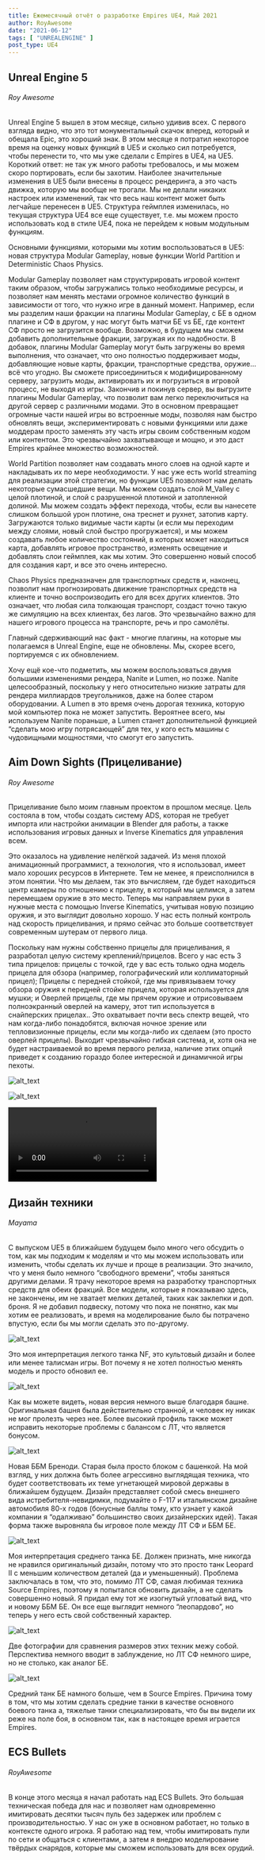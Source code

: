 ```yaml
---
title: Ежемесячный отчёт о разработке Empires UE4, Май 2021
author: RoyAwesome
date: "2021-06-12"
tags: [ "UNREALENGINE" ]
post_type: UE4
---
```


## Unreal Engine 5

###### Roy Awesome

Unreal Engine 5 вышел в этом месяце, сильно удивив всех.  С первого взгляда видно, что это тот монументальный скачок вперед, который и обещала Epic, это хороший знак.  В этом месяце я потратил некоторое время на оценку новых функций в UE5 и сколько сил потребуется, чтобы перенести то, что мы уже сделали с Empires в UE4, на UE5.  Короткий ответ: не так уж много работы требовалось, и мы можем скоро портировать, если бы захотим.  Наиболее значительные изменения в UE5 были внесены в процесс рендеринга, а это часть движка, которую мы вообще не трогали.  Мы не делали никаких настроек или изменений, так что весь наш контент может быть легчайше перенесен в UE5.  Структура геймплея изменилась, но текущая структура UE4 все еще существует, т.е. мы можем просто использовать код в стиле UE4, пока не перейдем к новым модульным функциям.  

Основными функциями, которыми мы хотим воспользоваться в UE5: новая структура Modular Gameplay, новые функции World Partition и Deterministic Chaos Physics.

Modular Gameplay позволяет нам структурировать игровой контент таким образом, чтобы загружались только необходимые ресурсы, и позволяет нам менять местами огромное количество функций в зависимости от того, что нужно игре в данный момент.  Например, если мы разделим наши фракции на плагины Modular Gameplay, с БЕ в одном плагине и СФ в другом, у нас могут быть матчи БЕ vs БЕ, где контент СФ просто не загрузится вообще.  Возможно, в будущем мы сможем добавить дополнительные фракции, загружая их по надобности.  В добавок, плагины  Modular Gameplay могут быть загружены во время выполнения, что означает, что оно полностью поддерживает моды, добавляющие новые карты, фракции, транспортные средства, оружие… всё что угодно.  Вы сможете присоединиться к модифицированному серверу, загрузить моды, активировать их и погрузиться в игровой процесс, не выходя из игры.  Закончив и покинув сервер, вы выгрузите плагины Modular Gameplay, что позволит вам легко переключиться на другой сервер с различными модами.  Это в основном превращает огромные части нашей игры во встроенные моды, позволяя нам быстро обновлять вещи, экспериментировать с новыми функциями или даже моддерам просто заменять эту часть игры своим собственным кодом или контентом.  Это чрезвычайно захватывающе и мощно, и это даст Empires крайнее множество возможностей.

World Partition позволяет нам создавать много слоев на одной карте и накладывать их по мере необходимости.  У нас уже есть world streaming для реализации этой стратегии, но функции UE5 позволяют нам делать некоторые сумасшедшие вещи.  Мы можем создать слой M_Valley с целой плотиной, и слой с разрушенной плотиной и затопленной долиной.  Мы можем создать эффект перехода, чтобы, если вы нанесете слишком большой урон плотине, она треснет и рухнет, затопив карту.  Загружаются только видимые части карты (и если мы переходим между слоями, новый слой быстро прогружается), и мы можем создавать любое количество состояний, в которых может находиться карта, добавлять игровое пространство, изменять освещение и добавлять слои геймплея, как мы хотим.  Это совершенно новый способ для создания карт, и все это очень интересно.

Chaos Physics предназначен для транспортных средств и, наконец, позволит нам прогнозировать движение транспортных средств на клиенте и точно воспроизводить его для всех других клиентов. Это означает, что любая сила толкающая транспорт, создаст точно такую же симуляцию на всех клиентах, без лагов. Это чрезвычайно важно для нашего игрового процесса на транспорте, речь и про самолёты.  

Главный сдерживающий нас факт - многие плагины, на которые мы полагаемся в Unreal Engine, еще не обновлены.   Мы, скорее всего, портируемся с их обновлением.  

Хочу ещё кое-что подметить, мы можем воспользоваться двумя большими изменениями рендера, Nanite и Lumen, но позже.  Nanite целесообразный, поскольку у него относительно низкие затраты для рендера миллиардов треугольников, даже на более старом оборудовании. А Lumen в это время очень дорогая техника, которую мой компьютер пока не может запустить.  Вероятнее всего, мы используем Nanite пораньше, а Lumen станет дополнительной функцией “сделать мою игру потрясающей” для тех, у кого есть машины с чудовищными мощностями, что смогут его запустить.  


## Aim Down Sights (Прицеливание)

###### Roy Awesome

Прицеливание было моим главным проектом в прошлом месяце.  Цель состояла в том, чтобы создать систему ADS, которая не требует импорта или настройки анимации в Blender для работы, а также использования игровых данных и Inverse Kinematics для управления всем.

Это оказалось на удивление нелёгкой задачей.  Из меня плохой анимационный программист, а технология, что я использовал, имеет мало хороших ресурсов в Интернете.  Тем не менее, я преисполнился в этом понятии.  Что мы делаем, так это вычисляем, где будет находиться центр камеры по отношению к прицелу, в который мы целимся, а затем перемещаем оружие в это место.  Теперь мы направляем руки в нужные места с помощью Inverse Kinematics, учитывая новую позицию оружия, и это выглядит довольно хорошо.  У нас есть полный контроль над скорость прицеливания, и прямо сейчас это больше соответствует современным шутерам от первого лица.  

Поскольку нам нужны собственно прицелы для прицеливания, я разработал целую систему креплений/прицелов.  Всего у нас есть 3 типа прицелов: прицелы с точкой, где у вас есть только одна модель прицела для обзора (например, голографический или коллиматорный прицел); Прицелы с передней стойкой, где мы привязываем точку обзора оружия к передней стойке прицела, которая используется для мушки; и Оверлей прицелы, где мы прячем оружие и отрисовываем полноэкранный оверлей на камеру, этот тип используется в снайперских прицелах..  Это охватывает почти весь спектр вещей, что нам когда-либо понадобятся, включая ночное зрение или тепловизионные прицелы, если мы когда-либо их сделаем (это просто оверлей прицелы).  Выходит чрезвычайно гибкая система, и, хотя она не будет настраиваемой во время первого релиза, наличие этих опций приведет к созданию гораздо более интересной и динамичной игры пехоты.  

![alt_text](images/image3.png "image_tooltip")


![alt_text](images/image2.png "image_tooltip")

 <video controls>
  <source src="https://cdn.discordapp.com/attachments/698655659193008208/847371277936099388/2021-05-27_00-10-19.mp4" type="video/mp4">
  Your browser does not support the video tag.
</video> 


## Дизайн техники

###### Mayama

С выпуском UE5 в ближайшем будущем было много чего обсудить о том, как мы подходим к моделям и что мы можем использовать или изменить, чтобы сделать их лучше и проще в реализации. Это значило, что у меня было немного “свободного времени”, чтобы заняться другими делами. Я трачу некоторое время на разработку транспортных средств для обеих фракций. Все модели, которые я показываю здесь, не закончены, им не хватает мелких деталей, таких как заклепки и доп. броня. Я не добавил подвеску, потому что пока не понятно, как мы хотим ее реализовать, и время на моделирование было бы потрачено впустую, если бы мы могли сделать это по-другому.

![alt_text](images/image5.png "image_tooltip")


Это моя интерпретация легкого танка NF, это культовый дизайн и более или менее талисман игры. Вот почему я не хотел полностью менять модель и просто обновил ее.


![alt_text](images/image6.png "image_tooltip")

Как вы можете видеть, новая версия немного выше благодаря башне. Оригинальная башня была действительно странной, и человек ну никак не мог пролезть через нее. Более высокий профиль также может исправить некоторые проблемы с балансом с ЛТ, что является бонусом.

![alt_text](images/image4.png "image_tooltip")

Новая ББМ Бреноди. Старая была просто блоком с башенкой. На мой взгляд, у них должна быть более агрессивно выглядящая техника, что будет соответствовать их теме угнетающей мировой державы в ближайшем будущем. Дизайн представляет собой смесь внешнего вида истребителя-невидимки, подумайте о F-117 и итальянском дизайне автомобиля 80-х годов (бонусные баллы тому, кто узнает у какой компании я “одалживаю” большинство своих дизайнерских идей). Такая форма также выровняла бы игровое поле между ЛТ СФ и ББМ БЕ.

![alt_text](images/image7.png "image_tooltip")

Моя интерпретация среднего танка БЕ. Должен признать, мне никогда не нравился оригинальный дизайн, потому что это просто танк Leopard II с меньшим количеством деталей (да и уменьшенный). Проблема заключалась в том, что это, помимо ЛТ СФ, самая любимая техника Source Empires, поэтому я попытался обновить дизайн, а не сделать совершенно новый. Я придал ему тот же изогнутый угловатый вид, что и новому ББМ БЕ. Он все еще выглядит немного “леопардово”, но теперь у него есть свой собственный характер.

![alt_text](images/image1.png "image_tooltip")

Две фотографии для сравнения размеров этих техник межу собой. Перспектива немного вводит в заблуждение, но ЛТ СФ немного шире, но не столько, как аналог БЕ.

![alt_text](images/image8.png "image_tooltip")

Средний танк БЕ намного больше, чем в Source Empires. Причина тому в том, что мы хотим сделать средние танки в качестве основного боевого танка а, тяжелые танки специализировать, что бы вы видели их реже на поле боя, в основном так, как в настоящее время играется Empires.

## ECS Bullets

###### RoyAwesome

В конце этого месяца я начал работать над ECS Bullets. Это большая техническая победа для нас и позволяет нам одновременно имитировать десятки тысяч пуль без задержек или проблем с производительностью. У нас он уже в основном работает, но только в контексте одного игрока. Я работаю над тем, чтобы имитировать пули по сети и общаться с клиентами, а затем я внедрю моделирование твёрдых снарядов, которые мы сможем использовать для всех орудий.  
